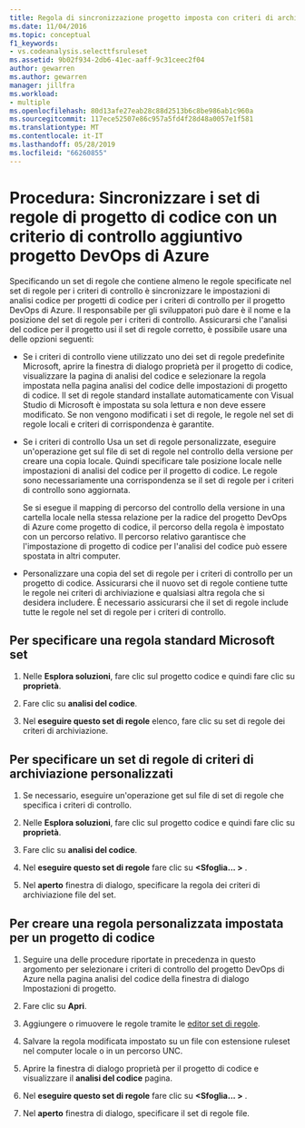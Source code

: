 ```yaml
---
title: Regola di sincronizzazione progetto imposta con criteri di archiviazione
ms.date: 11/04/2016
ms.topic: conceptual
f1_keywords:
- vs.codeanalysis.selecttfsruleset
ms.assetid: 9b02f934-2db6-41ec-aaff-9c31ceec2f04
author: gewarren
ms.author: gewarren
manager: jillfra
ms.workload:
- multiple
ms.openlocfilehash: 80d13afe27eab28c88d2513b6c8be986ab1c960a
ms.sourcegitcommit: 117ece52507e86c957a5fd4f28d48a0057e1f581
ms.translationtype: MT
ms.contentlocale: it-IT
ms.lasthandoff: 05/28/2019
ms.locfileid: "66260855"
---
```

# <a name="how-to-synchronize-code-project-rule-sets-with-an-azure-devops-project-check-in-policy"></a>Procedura: Sincronizzare i set di regole di progetto di codice con un criterio di controllo aggiuntivo progetto DevOps di Azure

Specificando un set di regole che contiene almeno le regole specificate nel set di regole per i criteri di controllo è sincronizzare le impostazioni di analisi codice per progetti di codice per i criteri di controllo per il progetto DevOps di Azure. Il responsabile per gli sviluppatori può dare è il nome e la posizione del set di regole per i criteri di controllo. Assicurarsi che l'analisi del codice per il progetto usi il set di regole corretto, è possibile usare una delle opzioni seguenti:

- Se i criteri di controllo viene utilizzato uno dei set di regole predefinite Microsoft, aprire la finestra di dialogo proprietà per il progetto di codice, visualizzare la pagina di analisi del codice e selezionare la regola impostata nella pagina analisi del codice delle impostazioni di progetto di codice. Il set di regole standard installate automaticamente con Visual Studio di Microsoft è impostata su sola lettura e non deve essere modificato. Se non vengono modificati i set di regole, le regole nel set di regole locali e criteri di corrispondenza è garantite.

- Se i criteri di controllo Usa un set di regole personalizzate, eseguire un'operazione get sul file di set di regole nel controllo della versione per creare una copia locale. Quindi specificare tale posizione locale nelle impostazioni di analisi del codice per il progetto di codice. Le regole sono necessariamente una corrispondenza se il set di regole per i criteri di controllo sono aggiornata.

     Se si esegue il mapping di percorso del controllo della versione in una cartella locale nella stessa relazione per la radice del progetto DevOps di Azure come progetto di codice, il percorso della regola è impostato con un percorso relativo. Il percorso relativo garantisce che l'impostazione di progetto di codice per l'analisi del codice può essere spostata in altri computer.

- Personalizzare una copia del set di regole per i criteri di controllo per un progetto di codice. Assicurarsi che il nuovo set di regole contiene tutte le regole nei criteri di archiviazione e qualsiasi altra regola che si desidera includere. È necessario assicurarsi che il set di regole include tutte le regole nel set di regole per i criteri di controllo.

## <a name="to-specify-a-microsoft-standard-rule-set"></a>Per specificare una regola standard Microsoft set

1. Nelle **Esplora soluzioni**, fare clic sul progetto codice e quindi fare clic su **proprietà**.

2. Fare clic su **analisi del codice**.

3. Nel **eseguire questo set di regole** elenco, fare clic su set di regole dei criteri di archiviazione.

## <a name="to-specify-a-custom-check-in-policy-rule-set"></a>Per specificare un set di regole di criteri di archiviazione personalizzati

1. Se necessario, eseguire un'operazione get sul file di set di regole che specifica i criteri di controllo.

2. Nelle **Esplora soluzioni**, fare clic sul progetto codice e quindi fare clic su **proprietà**.

3. Fare clic su **analisi del codice**.

4. Nel **eseguire questo set di regole** fare clic su  **\<Sfoglia... >** .

5. Nel **aperto** finestra di dialogo, specificare la regola dei criteri di archiviazione file del set.

## <a name="to-create-a-custom-rule-set-for-a-code-project"></a>Per creare una regola personalizzata impostata per un progetto di codice

1. Seguire una delle procedure riportate in precedenza in questo argomento per selezionare i criteri di controllo del progetto DevOps di Azure nella pagina analisi del codice della finestra di dialogo Impostazioni di progetto.

2. Fare clic su **Apri**.

3. Aggiungere o rimuovere le regole tramite le [editor set di regole](../code-quality/working-in-the-code-analysis-rule-set-editor.md).

4. Salvare la regola modificata impostato su un file con estensione ruleset nel computer locale o in un percorso UNC.

5. Aprire la finestra di dialogo proprietà per il progetto di codice e visualizzare il **analisi del codice** pagina.

6. Nel **eseguire questo set di regole** fare clic su  **\<Sfoglia... >** .

7. Nel **aperto** finestra di dialogo, specificare il set di regole file.
